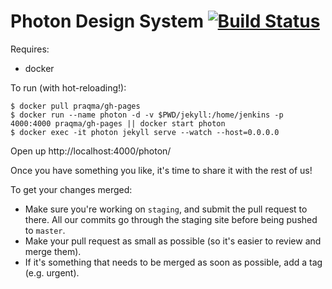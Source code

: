 # Photon Design System  [![Build Status](https://travis-ci.org/FirefoxUX/photon.svg?branch=master)](https://travis-ci.org/FirefoxUX/photon)

Requires:
* docker

To run (with hot-reloading!):
```
$ docker pull praqma/gh-pages
$ docker run --name photon -d -v $PWD/jekyll:/home/jenkins -p 4000:4000 praqma/gh-pages || docker start photon
$ docker exec -it photon jekyll serve --watch --host=0.0.0.0
```
Open up http://localhost:4000/photon/

Once you have something you like, it's time to share it with the rest of us!

To get your changes merged:
* Make sure you're working on `staging`, and submit the pull request to there. All our commits go through the staging site before being pushed to `master`.
* Make your pull request as small as possible (so it's easier to review and merge them).
* If it's something that needs to be merged as soon as possible, add a tag (e.g. urgent).
